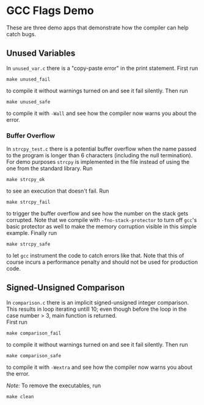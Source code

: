 # GCC Flags Demo
These are three demo apps that demonstrate how the compiler can help catch bugs.

## Unused Variables
In `unused_var.c` there is a "copy-paste error" in the print statement.
First run
```
make unused_fail
```
to compile it without warnings turned on and see it fail silently.
Then run
```
make unused_safe
```
to compile it with `-Wall` and see how the compiler now warns you about the error.

### Buffer Overflow
In `strcpy_test.c` there is a potential buffer overflow when the name passed to the program is longer than 6 characters (including the null termination). For demo purposes `strcpy` is implemented in the file instead of using the one from the standard library. Run
```
make strcpy_ok
```
to see an execution that doesn't fail. Run
```
make strcpy_fail
```
to trigger the buffer overflow and see how the number on the stack gets corrupted.
Note that we compile with `-fno-stack-protector` to turn off `gcc`'s basic protector as well to make the memory corruption visible in this simple example.
Finally run
```
make strcpy_safe
```
to let `gcc` instrument the code to catch errors like that.
Note that this of course incurs a performance penalty and should not be used for production code.

## Signed-Unsigned Comparison
In `comparison.c` there is an implicit signed-unsigned integer comparison. This results in loop iterating untill 10; even though before the loop in the case number > 3, main function is returned.  
First run
```
make comparison_fail
```
to compile it without warnings turned on and see it fail silently.
Then run
```
make comparison_safe
```
to compile it with `-Wextra` and see how the compiler now warns you about the error.

*Note:* To remove the executables, run
```
make clean
```